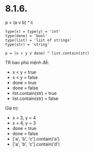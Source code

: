# 8.1.6.

p = (a v b) ^ c

```
type(x) = type(y) = 'int'
type(done) = 'bool'
type(list) = 'list of strings'
type(str) = 'string'

p = (x < y v done) ^ list.contain(str)
```

TR bao phủ mệnh đề:
- x < y = true
- x < y = false
- done = true
- done = false
- list.contain(str) = true
- list.contain(str) = false

Giá trị:
- x = 3, y = 4
- x = 4, y = 3
- done = true
- done = false
- ['a', 'b', 'c'].contain('a')
- ['a', 'b', 'c'].contain('d')

